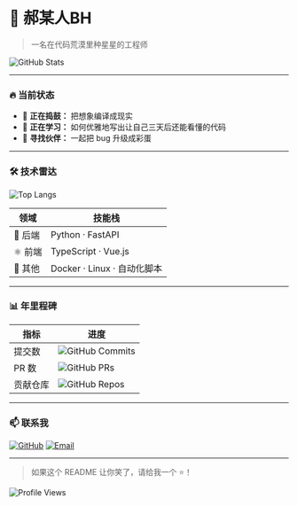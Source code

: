 # 🧬 郝某人BH
> 一名在代码荒漠里种星星的工程师

![GitHub Stats](https://github-readme-stats.vercel.app/api?username=hmr-BH&show_icons=true&theme=dark&count_private=true&hide_border=true)

---

### 🔥 当前状态
- 🔭 **正在捣鼓：** 把想象编译成现实  
- 🌱 **正在学习：** 如何优雅地写出让自己三天后还能看懂的代码  
- 👯 **寻找伙伴：** 一起把 bug 升级成彩蛋  

---

### 🛠️ 技术雷达
![Top Langs](https://github-readme-stats.vercel.app/api/top-langs/?username=hmr-BH&theme=dark&layout=compact&hide_border=true&langs_count=6&card_width=450)

| 领域 | 技能栈 |
|------|--------|
| 🐍 后端 | Python · FastAPI |
| ⚛️ 前端 | TypeScript · Vue.js |
| 🧪 其他 | Docker · Linux · 自动化脚本 |

---

### 📊 年里程碑
| 指标 | 进度 |
|------|------|
| 提交数 | ![GitHub Commits](https://badgen.net/badge/%20Commits/83/00add8?icon=github) |
| PR 数 | ![GitHub PRs](https://badgen.net/badge/%20PRs/10/orange?icon=git) |
| 贡献仓库 | ![GitHub Repos](https://badgen.net/badge/Contributed/7/green?icon=github) |

---

### 📫 联系我
[![GitHub](https://img.shields.io/badge/GitHub-Follow-181717?style=flat-square&logo=github)](https://github.com/hmr-BH)
[![Email](https://img.shields.io/badge/Email-1218271192@qq.com-D14836?style=flat-square&logo=gmail)](mailto:1218271192@qq.com)

---

> 如果这个 README 让你笑了，请给我一个 ⭐️！  

![Profile Views](https://komarev.com/ghpvc/?username=hmr-BH&label=Profile%20Views&color=0e75b6&style=flat)
